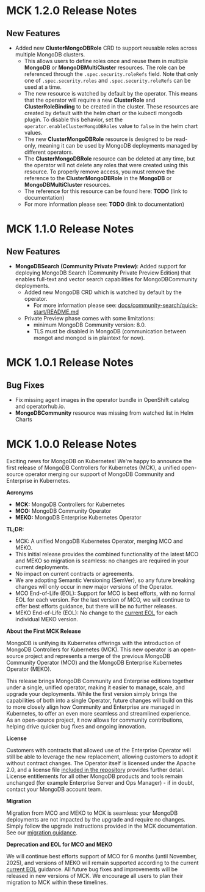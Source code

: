 [//]: # (Consider renaming or removing the header for next release, otherwise it appears as duplicate in the published release, e.g: https://github.com/mongodb/mongodb-enterprise-kubernetes/releases/tag/1.22.0 )
<!-- Next Release -->

# MCK 1.2.0 Release Notes

## New Features

* Added new **ClusterMongoDBRole** CRD to support reusable roles across multiple MongoDB clusters.
  * This allows users to define roles once and reuse them in multiple **MongoDB** or **MongoDBMultiCluster** resources. The role can be referenced through the `.spec.security.roleRefs` field. Note that only one of `.spec.security.roles` and `.spec.security.roleRefs` can be used at a time.
  * The new resource is watched by default by the operator. This means that the operator will require a new **ClusterRole** and **ClusterRoleBinding** to be created in the cluster. These resources are created by default with the helm chart or the kubectl mongodb plugin. To disable this behavior, set the `operator.enableClusterMongoDBRoles` value to `false` in the helm chart values.
  * The new **ClusterMongoDBRole** resource is designed to be read-only, meaning it can be used by MongoDB deployments managed by different operators.
  * The **ClusterMongoDBRole** resource can be deleted at any time, but the operator will not delete any roles that were created using this resource. To properly remove access, you must remove the reference to the **ClusterMongoDBRole** in the **MongoDB** or **MongoDBMultiCluster** resources.
  * The reference for this resource can be found here: **TODO** (link to documentation)
  * For more information please see: **TODO** (link to documentation)


<!-- Past Releases -->

# MCK 1.1.0 Release Notes

## New Features

* **MongoDBSearch (Community Private Preview)**: Added support for deploying MongoDB Search (Community Private Preview Edition) that enables full-text and vector search capabilities for MongoDBCommunity deployments.
  * Added new MongoDB CRD which is watched by default by the operator.
    * For more information please see: [docs/community-search/quick-start/README.md](docs/community-search/quick-start/README.md)
  * Private Preview phase comes with some limitations:
    * minimum MongoDB Community version: 8.0.
    * TLS must be disabled in MongoDB (communication between mongot and mongod is in plaintext for now).

# MCK 1.0.1 Release Notes


## Bug Fixes
* Fix missing agent images in the operator bundle in OpenShift catalog and operatorhub.io.
* **MongoDBCommunity** resource was missing from watched list in Helm Charts

# MCK 1.0.0 Release Notes

Exciting news for MongoDB on Kubernetes\! We're happy to announce the first release of MongoDB Controllers for Kubernetes (MCK), a unified open-source operator merging our support of MongoDB Community and Enterprise in Kubernetes.

**Acronyms**

* **MCK:** MongoDB Controllers for Kubernetes
* **MCO:** MongoDB Community Operator
* **MEKO:** MongoDB Enterprise Kubernetes Operator

**TL;DR:**

* MCK: A unified MongoDB Kubernetes Operator, merging MCO and MEKO.
* This initial release provides the combined functionality of the latest MCO and MEKO so migration is seamless: no changes are required in your current deployments.
* No impact on current contracts or agreements.
* We are adopting Semantic Versioning (SemVer), so any future breaking changes will only occur in new major versions of the Operator.
* MCO End-of-Life (EOL): Support for MCO is best efforts, with no formal EOL for each version. For the last version of MCO, we will continue to offer best efforts guidance, but there will be no further releases.
* MEKO End-of-Life (EOL): No change to the [current EOL](https://www.mongodb.com/docs/kubernetes-operator/current/reference/support-lifecycle/) for each individual MEKO version.

**About the First MCK Release**

MongoDB is unifying its Kubernetes offerings with the introduction of MongoDB Controllers for Kubernetes (MCK). This new operator is an open-source project and represents a merge of the previous MongoDB Community Operator (MCO) and the MongoDB Enterprise Kubernetes Operator (MEKO).

This release brings MongoDB Community and Enterprise editions together under a single, unified operator, making it easier to manage, scale, and upgrade your deployments. While the first version simply brings the capabilities of both into a single Operator, future changes will build on this to more closely align how Community and Enterprise are managed in Kubernetes, to offer an even more seamless and streamlined experience. As an open-source project, it now allows for community contributions, helping drive quicker bug fixes and ongoing innovation.

**License**

Customers with contracts that allowed use of the Enterprise Operator will still be able to leverage the new replacement, allowing customers to adopt it without contract changes. The Operator itself is licensed under the Apache 2.0, and a license file [included in the repository](#) provides further detail. License entitlements for all other MongoDB products and tools remain unchanged (for example Enterprise Server and Ops Manager) \- if in doubt, contact your MongoDB account team.

**Migration**

Migration from MCO and MEKO to MCK is seamless: your MongoDB deployments are not impacted by the upgrade and require no changes. Simply follow the upgrade instructions provided in the MCK documentation. See our [migration guidance](https://dochub.mongodb.org/core/migrate-to-mck).

**Deprecation and EOL for MCO and MEKO**

We will continue best efforts support of MCO for 6 months (until November, 2025), and versions of MEKO will remain supported according to the current [current EOL](https://www.mongodb.com/docs/kubernetes-operator/current/reference/support-lifecycle/) guidance. All future bug fixes and improvements will be released in new versions of MCK. We encourage all users to plan their migration to MCK within these timelines.
